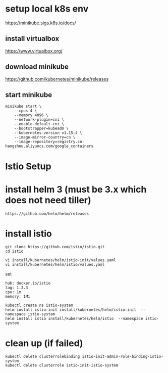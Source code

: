 
# setup local k8s env
https://minikube.sigs.k8s.io/docs/

## install virtualbox
https://www.virtualbox.org/
## download minikube
https://github.com/kubernetes/minikube/releases
## start minikube
```
minikube start \
    --cpus 4 \
    --memory 4096 \
    --network-plugin=cni \
    --enable-default-cni \
    --bootstrapper=kubeadm \
    --kubernetes-version v1.15.4 \
    --image-mirror-country=cn \
    --image-repository=registry.cn-hangzhou.aliyuncs.com/google_containers
```
# Istio Setup
# install helm 3 (must be 3.x which does not need tiller)
```
https://github.com/helm/helm/releases
```
# install istio
```
git clone https://github.com/istio/istio.git
cd istio
```
```
vi install/kubernetes/helm/istio-init/values.yaml
vi install/kubernetes/helm/istio/values.yaml
```
set
```
hub: docker.io/istio
tag: 1.3.3
cpu: 1m
memory: 1Mi
```
```
kubectl create ns istio-system
helm install istio-init install/kubernetes/helm/istio-init  --namespace istio-system
helm install istio install/kubernetes/helm/istio  --namespace istio-system
```
# clean up (if failed)
```
kubectl delete clusterrolebinding istio-init-admin-role-binding-istio-system
kubectl delete clusterrole istio-init-istio-system
```

